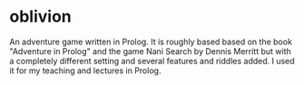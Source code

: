 # oblivion
An adventure game written in Prolog. It is roughly based based on the book "Adventure in Prolog" 
and the game Nani Search by Dennis Merritt but with a completely different setting and several
features and riddles added. I used it for my teaching and lectures in Prolog.

